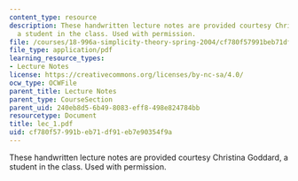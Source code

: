 ```yaml
---
content_type: resource
description: These handwritten lecture notes are provided courtesy Christina Goddard,
  a student in the class. Used with permission.
file: /courses/18-996a-simplicity-theory-spring-2004/cf780f57991beb71df91eb7e90354f9a_lec_1.pdf
file_type: application/pdf
learning_resource_types:
- Lecture Notes
license: https://creativecommons.org/licenses/by-nc-sa/4.0/
ocw_type: OCWFile
parent_title: Lecture Notes
parent_type: CourseSection
parent_uid: 240eb8d5-6b49-8083-eff8-498e824784bb
resourcetype: Document
title: lec_1.pdf
uid: cf780f57-991b-eb71-df91-eb7e90354f9a
---
```

These handwritten lecture notes are provided courtesy Christina Goddard, a student in the class. Used with permission.